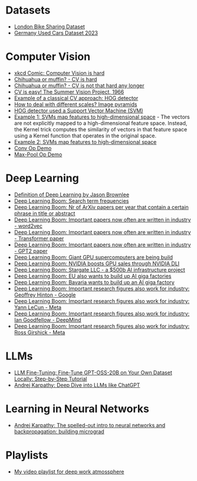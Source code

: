 # Datasets
- [London Bike Sharing Dataset](https://www.kaggle.com/datasets/hmavrodiev/london-bike-sharing-dataset)
- [Germany Used Cars Dataset 2023](https://www.kaggle.com/datasets/wspirat/germany-used-cars-dataset-2023)


# Computer Vision
- [xkcd Comic: Computer Vision is hard](https://xkcd.com/1425/)
- [Chihuahua or muffin? - CV is hard](https://www.metamaven.com/chihuahua-vs-muffin-comparison-computer-vision-apis/)
- [Chihuahua or muffin? - CV is not that hard any longer](https://www.reddit.com/r/ChatGPT/comments/1771zux/computer_vision_has_been_solved_internally/)
- [CV is easy! The Summer Vision Project, 1966](https://dspace.mit.edu/bitstream/handle/1721.1/6125/AIM-100.pdf?sequence=2&isAllowed=y)
- [Example of a classical CV approach: HOG detector](https://lear.inrialpes.fr/people/triggs/pubs/Dalal-cvpr05.pdf)
- [How to deal with different scales? Image pyramids](https://en.wikipedia.org/wiki/Pyramid_(image_processing))
- [HOG detector used a Support Vector Machine (SVM)](https://en.wikipedia.org/wiki/Support_vector_machine)
- [Example 1: SVMs map features to high-dimensional space](https://en.wikipedia.org/wiki/Kernel_method) - The vectors are not explicitly mapped to a high-dimensional feature space.
Instead, the Kernel trick computes the similarity of vectors in that feature space using a Kernel function that operates in the original space.
- [Example 2: SVMs map features to high-dimensional space](https://medium.com/data-science/the-kernel-trick-c98cdbcaeb3f)
- [Conv Op Demo](https://deeplizard.com/resource/pavq7noze2)
- [Max-Pool Op Demo](https://deeplizard.com/resource/pavq7noze3)


# Deep Learning
- [Definition of Deep Learning by Jason Brownlee](https://machinelearningmastery.com/what-is-deep-learning/)
- [Deep Learning Boom: Search term frequencies](https://trends.google.de/trends/explore?date=all&q=deep%20learning&hl=en-GB)
- [Deep Learning Boom: Nr of ArXiv papers per year that contain a certain phrase in title or abstract](https://arxiv-trends.com/)
- [Deep Learning Boom: Important papers now often are written in industry - word2vec](https://arxiv.org/pdf/1301.3781)
- [Deep Learning Boom: Important papers now often are written in industry - Transformer paper](https://arxiv.org/abs/1706.03762)
- [Deep Learning Boom: Important papers now often are written in industry - GPT2 paper](https://openai.com/index/better-language-models/)
- [Deep Learning Boom: Giant GPU supercomputers are being build](https://en.wikipedia.org/wiki/Colossus_(supercomputer))
- [Deep Learning Boom: NVIDIA boosts GPU sales through NVIDIA DLI](https://www.nvidia.com/en-us/training/)
- [Deep Learning Boom: Stargate LLC - a $500b AI infrastructure project](https://en.wikipedia.org/wiki/Stargate_LLC)
- [Deep Learning Boom: EU also wants to build up AI giga factories](https://digital-strategy.ec.europa.eu/en/news/overwhelming-response-76-respondents-express-interest-european-ai-gigafactories-initiative)
- [Deep Learning Boom: Bavaria wants to build up an AI giga factory](https://www.stmwk.bayern.de/pressemitteilung/12900/nr-46-vom-24-06-2025.html)
- [Deep Learning Boom: Important research figures also work for industry: Geoffrey Hinton - Google](https://en.wikipedia.org/wiki/Geoffrey_Hinton)
- [Deep Learning Boom: Important research figures also work for industry: Yann LeCun - Meta](https://en.wikipedia.org/wiki/Yann_LeCun)
- [Deep Learning Boom: Important research figures also work for industry: Ian Goodfellow - DeepMind](https://en.wikipedia.org/wiki/Ian_Goodfellow)
- [Deep Learning Boom: Important research figures also work for industry: Ross Girshick - Meta](https://www.rossgirshick.info/)


# LLMs
- [LLM Fine-Tuning: Fine-Tune GPT-OSS-20B on Your Own Dataset Locally: Step-by-Step Tutorial](https://www.youtube.com/watch?v=LRvXsQhOlD0)
- [Andrej Karpathy: Deep Dive into LLMs like ChatGPT](https://www.youtube.com/watch?v=7xTGNNLPyMI )


# Learning in Neural Networks
- [Andrej Karpathy: The spelled-out intro to neural networks and backpropagation: building micrograd](https://www.youtube.com/watch?v=VMj-3S1tku0)


# Playlists

- [My video playlist for deep work atmossphere](https://www.youtube.com/playlist?list=PLTaTphflE5beJGUa2Cec4-GXWGQb-yeAQ)
